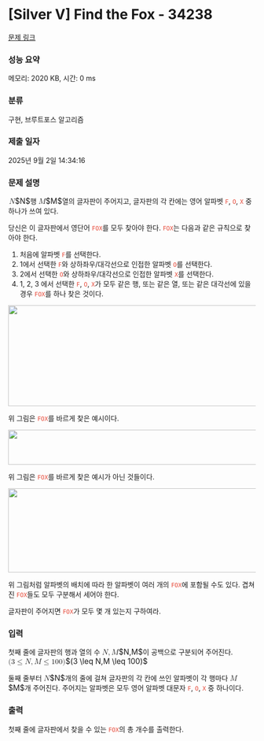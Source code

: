 # [Silver V] Find the Fox - 34238 

[문제 링크](https://www.acmicpc.net/problem/34238) 

### 성능 요약

메모리: 2020 KB, 시간: 0 ms

### 분류

구현, 브루트포스 알고리즘

### 제출 일자

2025년 9월 2일 14:34:16

### 문제 설명

<p><mjx-container class="MathJax" jax="CHTML" style="font-size: 109%; position: relative;"> <mjx-math class="MJX-TEX" aria-hidden="true"><mjx-mi class="mjx-i"><mjx-c class="mjx-c1D441 TEX-I"></mjx-c></mjx-mi></mjx-math><mjx-assistive-mml unselectable="on" display="inline"><math xmlns="http://www.w3.org/1998/Math/MathML"><mi>N</mi></math></mjx-assistive-mml><span aria-hidden="true" class="no-mathjax mjx-copytext">$N$</span></mjx-container>행 <mjx-container class="MathJax" jax="CHTML" style="font-size: 109%; position: relative;"><mjx-math class="MJX-TEX" aria-hidden="true"><mjx-mi class="mjx-i"><mjx-c class="mjx-c1D440 TEX-I"></mjx-c></mjx-mi></mjx-math><mjx-assistive-mml unselectable="on" display="inline"><math xmlns="http://www.w3.org/1998/Math/MathML"><mi>M</mi></math></mjx-assistive-mml><span aria-hidden="true" class="no-mathjax mjx-copytext">$M$</span></mjx-container>열의 글자판이 주어지고, 글자판의 각 칸에는 영어 알파벳 <span style="color:#e74c3c;"><code>F</code></span>, <span style="color:#e74c3c;"><code>O</code></span>, <span style="color:#e74c3c;"><code>X</code></span> 중 하나가 쓰여 있다.</p>

<p>당신은 이 글자판에서 영단어 <span style="color:#e74c3c;"><code>FOX</code></span>를 모두 찾아야 한다. <span style="color:#e74c3c;"><code>FOX</code></span>는 다음과 같은 규칙으로 찾아야 한다.</p>

<ol>
	<li>처음에 알파벳 <span style="color:#e74c3c;"><code>F</code></span>를 선택한다.</li>
	<li>1에서 선택한 <code><span style="color:#e74c3c;">F</span></code>와 상하좌우/대각선으로 인접한 알파벳 <code><span style="color:#e74c3c;">O</span></code>를 선택한다.</li>
	<li>2에서 선택한 <code><span style="color:#e74c3c;">O</span></code>와 상하좌우/대각선으로 인접한 알파벳 <span style="color:#e74c3c;"><code>X</code></span>를 선택한다.</li>
	<li>1, 2, 3 에서 선택한 <span style="color:#e74c3c;"><code>F</code></span>,<span style="color:#e74c3c;"> <code>O</code></span>,<span style="color:#e74c3c;"> <code>X</code></span>가 모두 같은 행, 또는 같은 열, 또는 같은 대각선에 있을 경우 <span style="color:#e74c3c;"><code>FOX</code></span>를 하나 찾은 것이다.</li>
</ol>

<p style="text-align: center;"><img alt="" src="https://upload.acmicpc.net/2acbf3ba-96f4-4513-b46b-96a7ce2f2fdc/-/preview/" style="height: 205px; width: 600px;"></p>

<p>위 그림은 <span style="color:#e74c3c;"><code>FOX</code></span>를 바르게 찾은 예시이다.</p>

<p style="text-align: center;"><img alt="" src="https://upload.acmicpc.net/1b223db6-eb5d-45e9-9688-68bcbfb3c937/-/preview/" style="height: 71px; width: 600px;"></p>

<p>위 그림은 <span style="color:#e74c3c;"><code>FOX</code></span>를 바르게 찾은 예시가 아닌 것들이다.</p>

<p style="text-align: center;"><img alt="" src="https://upload.acmicpc.net/cf47b2dc-5989-45df-bb8b-f3215095991b/-/preview/" style="height: 171px; width: 600px;"></p>

<p>위 그림처럼 알파벳의 배치에 따라 한 알파벳이 여러 개의 <span style="color:#e74c3c;"><code>FOX</code></span>에 포함될 수도 있다. 겹쳐진 <span style="color:#e74c3c;"><code>FOX</code></span>들도 모두 구분해서 세어야 한다.</p>

<p>글자판이 주어지면 <span style="color:#e74c3c;"><code>FOX</code></span>가 모두 몇 개 있는지 구하여라.</p>

### 입력 

 <p>첫째 줄에 글자판의 행과 열의 수 <mjx-container class="MathJax" jax="CHTML" style="font-size: 109%; position: relative;"><mjx-math class="MJX-TEX" aria-hidden="true"><mjx-mi class="mjx-i"><mjx-c class="mjx-c1D441 TEX-I"></mjx-c></mjx-mi><mjx-mo class="mjx-n"><mjx-c class="mjx-c2C"></mjx-c></mjx-mo><mjx-mi class="mjx-i" space="2"><mjx-c class="mjx-c1D440 TEX-I"></mjx-c></mjx-mi></mjx-math><mjx-assistive-mml unselectable="on" display="inline"><math xmlns="http://www.w3.org/1998/Math/MathML"><mi>N</mi><mo>,</mo><mi>M</mi></math></mjx-assistive-mml><span aria-hidden="true" class="no-mathjax mjx-copytext">$N,M$</span></mjx-container>이 공백으로 구분되어 주어진다. <mjx-container class="MathJax" jax="CHTML" style="font-size: 109%; position: relative;"><mjx-math class="MJX-TEX" aria-hidden="true"><mjx-mo class="mjx-n"><mjx-c class="mjx-c28"></mjx-c></mjx-mo><mjx-mn class="mjx-n"><mjx-c class="mjx-c33"></mjx-c></mjx-mn><mjx-mo class="mjx-n" space="4"><mjx-c class="mjx-c2264"></mjx-c></mjx-mo><mjx-mi class="mjx-i" space="4"><mjx-c class="mjx-c1D441 TEX-I"></mjx-c></mjx-mi><mjx-mo class="mjx-n"><mjx-c class="mjx-c2C"></mjx-c></mjx-mo><mjx-mi class="mjx-i" space="2"><mjx-c class="mjx-c1D440 TEX-I"></mjx-c></mjx-mi><mjx-mo class="mjx-n" space="4"><mjx-c class="mjx-c2264"></mjx-c></mjx-mo><mjx-mn class="mjx-n" space="4"><mjx-c class="mjx-c31"></mjx-c><mjx-c class="mjx-c30"></mjx-c><mjx-c class="mjx-c30"></mjx-c></mjx-mn><mjx-mo class="mjx-n"><mjx-c class="mjx-c29"></mjx-c></mjx-mo></mjx-math><mjx-assistive-mml unselectable="on" display="inline"><math xmlns="http://www.w3.org/1998/Math/MathML"><mo stretchy="false">(</mo><mn>3</mn><mo>≤</mo><mi>N</mi><mo>,</mo><mi>M</mi><mo>≤</mo><mn>100</mn><mo stretchy="false">)</mo></math></mjx-assistive-mml><span aria-hidden="true" class="no-mathjax mjx-copytext">$(3 \leq N,M \leq 100)$</span> </mjx-container></p>

<p>둘째 줄부터 <mjx-container class="MathJax" jax="CHTML" style="font-size: 109%; position: relative;"><mjx-math class="MJX-TEX" aria-hidden="true"><mjx-mi class="mjx-i"><mjx-c class="mjx-c1D441 TEX-I"></mjx-c></mjx-mi></mjx-math><mjx-assistive-mml unselectable="on" display="inline"><math xmlns="http://www.w3.org/1998/Math/MathML"><mi>N</mi></math></mjx-assistive-mml><span aria-hidden="true" class="no-mathjax mjx-copytext">$N$</span></mjx-container>개의 줄에 걸쳐 글자판의 각 칸에 쓰인 알파벳이 각 행마다 <mjx-container class="MathJax" jax="CHTML" style="font-size: 109%; position: relative;"><mjx-math class="MJX-TEX" aria-hidden="true"><mjx-mi class="mjx-i"><mjx-c class="mjx-c1D440 TEX-I"></mjx-c></mjx-mi></mjx-math><mjx-assistive-mml unselectable="on" display="inline"><math xmlns="http://www.w3.org/1998/Math/MathML"><mi>M</mi></math></mjx-assistive-mml><span aria-hidden="true" class="no-mathjax mjx-copytext">$M$</span></mjx-container>개 주어진다. 주어지는 알파벳은 모두 영어 알파벳 대문자 <span style="color:#e74c3c;"><code>F</code></span>, <span style="color:#e74c3c;"><code>O</code></span>, <span style="color:#e74c3c;"><code>X</code></span> 중 하나이다.</p>

### 출력 

 <p>첫째 줄에 글자판에서 찾을 수 있는 <span style="color:#e74c3c;"><code>FOX</code></span>의 총 개수를 출력한다.</p>


